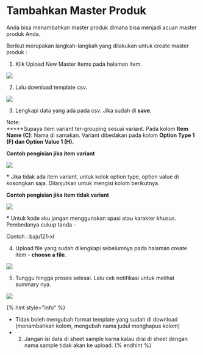# Tambahkan Master Produk

Anda bisa menambahkan master produk dimana bisa menjadi acuan master produk Anda.

Berikut merupakan langkah-langkah yang dilakukan untuk create master produk : 

1. Klik Upload New Master Items pada halaman item. 

![](https://lh3.googleusercontent.com/ZkoMRGc2b5dCWHpJDdy3nKLwJ__EZgZbxBzCCLLawS93MOAMuQZHFM9j7tZsjb1uvms3esF4T5SaC_AmVMcuMHmJwJ882_5YUixgbr2GXiSd0NbfuhIw0K4u0xyPyEwwHVIN8J7N)

2. Lalu download template csv. 

![](https://s3.amazonaws.com/cdn.freshdesk.com/data/helpdesk/attachments/production/48021328505/original/BbKTzhCmHCcLExm_QwTnAySbUHMG-NjR-g.png?1578038505)

3. Lengkapi data yang ada pada csv. Jika sudah di **save**.

Note:  
**\***Supaya item variant ter-grouping sesuai variant. Pada kolom **Item Name \(C\)**: Nama di samakan. Variant dibedakan pada kolom **Option Type 1 \(F\) dan Option Value 1 \(H\).**

**Contoh pengisian jika item variant**

![](https://s3.amazonaws.com/cdn.freshdesk.com/data/helpdesk/attachments/production/48076128349/original/q55a-Y6aMF9rcz_X_Bd4k4SKZZ4pLjsx3Q.png?1607922965)

**\*** Jika tidak ada item variant, untuk kolok option type, option value di kosongkan saja. Dilanjutkan untuk mengisi kolom berikutnya.

**Contoh pengisian jika item tidak variant**

![](https://s3.amazonaws.com/cdn.freshdesk.com/data/helpdesk/attachments/production/48076128375/original/VSkXCNKVGNoSo_Cs1TsM5RSPBsdE_AiFzA.png?1607922976)

**\*** Untuk kode sku jangan menggunakan spasi atau karakter khusus. Pembedanya cukup tanda - 

  Contoh : baju121-xl

4. Upload file yang sudah dilengkapi sebelumnya pada halaman create item - **choose a file**. 

![](https://s3.amazonaws.com/cdn.freshdesk.com/data/helpdesk/attachments/production/48021339929/original/TQQ3xkWBgjTW9k2rA1dpnicQBkos3lOXAA.png?1578044400)

5. Tunggu hingga proses selesai. Lalu cek notifikasi untuk melihat summary nya. 

![](https://s3.amazonaws.com/cdn.freshdesk.com/data/helpdesk/attachments/production/48021340934/original/uwFX8Qz9ItKTFJhyVwabne85E_2Ueosdxg.png?1578044976)

{% hint style="info" %}
* Tidak boleh mengubah format template yang sudah di download \(menambahkan kolom, mengubah nama judul menghapus kolom\)
* 2. Jangan isi data di sheet sample karna kalau diisi di sheet dengan nama sample tidak akan ke upload.
{% endhint %}

